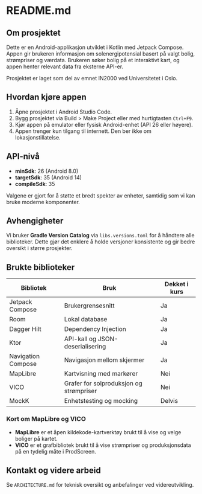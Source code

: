 # README.md



## Om prosjektet

Dette er en Android-applikasjon utviklet i Kotlin med Jetpack Compose.
Appen gir brukeren informasjon om solenergipotensial basert på valgt bolig, strømpriser og værdata.
Brukeren søker bolig på et interaktivt kart, og appen henter relevant data fra eksterne API-er.

Prosjektet er laget som del av emnet IN2000 ved Universitetet i Oslo.

## Hvordan kjøre appen

1. Åpne prosjektet i Android Studio Code.
2. Bygg prosjektet via Build > Make Project eller med hurtigtasten `Ctrl+F9`.
3. Kjør appen på emulator eller fysisk Android-enhet (API 26 eller høyere).
4. Appen trenger kun tilgang til internett. Den ber ikke om lokasjonstillatelse.

## API-nivå

- **minSdk**: 26 (Android 8.0)
- **targetSdk**: 35 (Android 14)
- **compileSdk**: 35

Valgene er gjort for å støtte et bredt spekter av enheter, samtidig som vi kan bruke moderne komponenter.

## Avhengigheter

Vi bruker **Gradle Version Catalog** via `libs.versions.toml` for å håndtere alle biblioteker. Dette gjør det enklere å holde versjoner konsistente og gir bedre oversikt i større prosjekter.

## Brukte biblioteker


| Bibliotek           | Bruk                                             | Dekket i kurs   |
|---------------------|--------------------------------------------------|-----------------|
| Jetpack Compose     | Brukergrensesnitt                                | Ja              |
| Room                | Lokal database                                   | Ja              |
| Dagger Hilt         | Dependency Injection                             | Ja              |
| Ktor                | API-kall og JSON-deserialisering                 | Ja              |
| Navigation Compose  | Navigasjon mellom skjermer                       | Ja              |
| MapLibre            | Kartvisning med markører                         | Nei             |
| VICO                | Grafer for solproduksjon og strømpriser          | Nei             |
| MockK               | Enhetstesting og mocking                         | Delvis          |

### Kort om MapLibre og VICO

- **MapLibre** er et åpen kildekode-kartverktøy brukt til å vise og velge boliger på kartet.
- **VICO** er et grafbibliotek brukt til å vise strømpriser og produksjonsdata på en tydelig måte i ProdScreen.

## Kontakt og videre arbeid

Se `ARCHITECTURE.md` for teknisk oversikt og anbefalinger ved videreutvikling.

